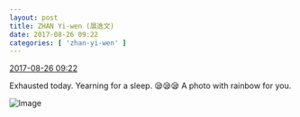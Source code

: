 ```yaml
---
layout: post
title: ZHAN Yi-wen (展逸文)
date: 2017-08-26 09:22
categories: [ 'zhan-yi-wen' ]
---
```


<div class="weibo-info">
  <a href="http://weibo.com/6108090526/FiQHjoTQ3">2017-08-26 09:22</a>
</div>

Exhausted today. Yearning for a sleep. :sleepy::sleepy::sleepy: A photo with rainbow for you.

<!-- more -->

![Image](http://wx3.sinaimg.cn/mw690/006FmVn8gy1fiwv59z5pbj30qo0qoteu.jpg)
